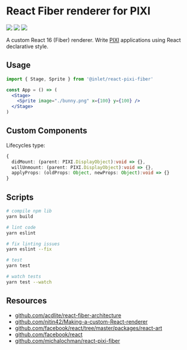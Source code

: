 # React Fiber renderer for PIXI

![](https://img.shields.io/badge/tested_with-jest-green.svg) 
![](https://img.shields.io/github/license/mashape/apistatus.svg)
![](https://img.shields.io/badge/code_style-prettier-ff69b4.svg)

A custom React 16 (Fiber) renderer. Write [PIXI](http://www.pixijs.com/) applications using React declarative style.

## Usage 

```jsx
import { Stage, Sprite } from '@inlet/react-pixi-fiber'

const App = () => (
  <Stage>
    <Sprite image="./bunny.png" x={100} y={100} />
  </Stage>
)
```

## Custom Components

Lifecycles type:

```ts
{
  didMount: (parent: PIXI.DisplayObject):void => {},
  willUnmount: (parent: PIXI.DisplayObject):void => {},
  applyProps: (oldProps: Object, newProps: Object):void => {}
}

```

## Scripts

```bash
# compile npm lib
yarn build

# lint code
yarn eslint

# fix linting issues
yarn eslint --fix

# test
yarn test

# watch tests
yarn test --watch
```

## Resources

- [github.com/acdlite/react-fiber-architecture](https://github.com/acdlite/react-fiber-architecture)
- [github.com/nitin42/Making-a-custom-React-renderer](https://github.com/nitin42/Making-a-custom-React-renderer)
- [github.com/facebook/react/tree/master/packages/react-art](https://github.com/facebook/react/tree/master/packages/react-art)
- [github.com/facebook/react](https://github.com/facebook/react)
- [github.com/michalochman/react-pixi-fiber](https://github.com/michalochman/react-pixi-fiber)
